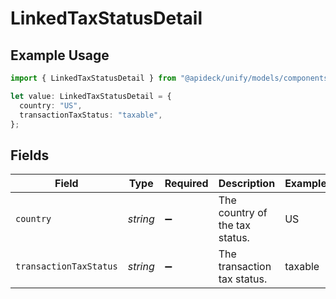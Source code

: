 # LinkedTaxStatusDetail

## Example Usage

```typescript
import { LinkedTaxStatusDetail } from "@apideck/unify/models/components";

let value: LinkedTaxStatusDetail = {
  country: "US",
  transactionTaxStatus: "taxable",
};
```

## Fields

| Field                          | Type                           | Required                       | Description                    | Example                        |
| ------------------------------ | ------------------------------ | ------------------------------ | ------------------------------ | ------------------------------ |
| `country`                      | *string*                       | :heavy_minus_sign:             | The country of the tax status. | US                             |
| `transactionTaxStatus`         | *string*                       | :heavy_minus_sign:             | The transaction tax status.    | taxable                        |